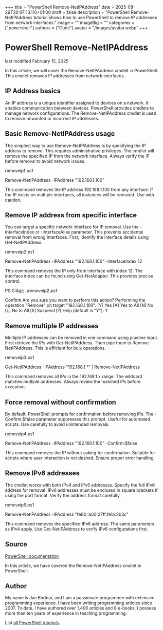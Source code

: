 +++
title = "PowerShell Remove-NetIPAddress"
date = 2025-08-29T20:07:13.116+01:00
draft = false
description = "PowerShell Remove-NetIPAddress tutorial shows how to use PowerShell to remove IP addresses from network interfaces."
image = ""
imageBig = ""
categories = ["powershell"]
authors = ["Cude"]
avatar = "/images/avatar.webp"
+++

# PowerShell Remove-NetIPAddress

last modified February 15, 2025

In this article, we will cover the Remove-NetIPAddress cmdlet in
PowerShell. This cmdlet removes IP addresses from network interfaces.

## IP Address basics

An IP address is a unique identifier assigned to devices on a network. It
enables communication between devices. PowerShell provides cmdlets to manage
network configurations. The Remove-NetIPAddress cmdlet is used to
remove unwanted or incorrect IP addresses.

## Basic Remove-NetIPAddress usage

The simplest way to use Remove-NetIPAddress is by specifying the
IP address to remove. This requires administrative privileges. The cmdlet will
remove the specified IP from the network interface. Always verify the IP before
removal to avoid network issues.

removeip1.ps1
  

Remove-NetIPAddress -IPAddress "192.168.1.100"

This command removes the IP address 192.168.1.100 from any interface. If the
IP exists on multiple interfaces, all instances will be removed. Use with
caution.

## Remove IP address from specific interface

You can target a specific network interface for IP removal. Use the
-InterfaceIndex or -InterfaceAlias parameter. This prevents accidental
removal from wrong interfaces. First, identify the interface details using
Get-NetIPAddress.

removeip2.ps1
  

Remove-NetIPAddress -IPAddress "192.168.1.100" -InterfaceIndex 12

This command removes the IP only from interface with index 12. The interface
index can be found using Get-NetAdapter. This provides precise control.

PS C:\&gt; .\removeip2.ps1

Confirm
Are you sure you want to perform this action?
Performing the operation "Remove" on target "192.168.1.100".
[Y] Yes  [A] Yes to All  [N] No  [L] No to All  [S] Suspend  [?] Help (default is "Y"): Y

## Remove multiple IP addresses

Multiple IP addresses can be removed in one command using pipeline input. First
retrieve the IPs with Get-NetIPAddress. Then pipe them to Remove-NetIPAddress.
This is efficient for bulk operations.

removeip3.ps1
  

Get-NetIPAddress -IPAddress "192.168.1.*" | Remove-NetIPAddress

This command removes all IPs in the 192.168.1.x range. The wildcard matches
multiple addresses. Always review the matched IPs before execution.

## Force removal without confirmation

By default, PowerShell prompts for confirmation before removing IPs. The
-Confirm:$false parameter suppresses this prompt. Useful for automated scripts.
Use carefully to avoid unintended removals.

removeip4.ps1
  

Remove-NetIPAddress -IPAddress "192.168.1.100" -Confirm:$false

This command removes the IP without asking for confirmation. Suitable for
scripts where user interaction is not desired. Ensure proper error handling.

## Remove IPv6 addresses

The cmdlet works with both IPv4 and IPv6 addresses. Specify the full IPv6
address for removal. IPv6 addresses must be enclosed in square brackets if
using the port format. Verify the address format carefully.

removeip5.ps1
  

Remove-NetIPAddress -IPAddress "fe80::a00:27ff:fe1a:2b3c"

This command removes the specified IPv6 address. The same parameters as IPv4
apply. Use Get-NetIPAddress to verify IPv6 configurations first.

## Source

[PowerShell documentation](https://docs.microsoft.com/en-us/powershell/)

In this article, we have covered the Remove-NetIPAddress cmdlet in PowerShell.

## Author

My name is Jan Bodnar, and I am a passionate programmer with extensive
programming experience. I have been writing programming articles since 2007.
To date, I have authored over 1,400 articles and 8 e-books. I possess more
than ten years of experience in teaching programming.

List [all PowerShell tutorials](/powershell/).